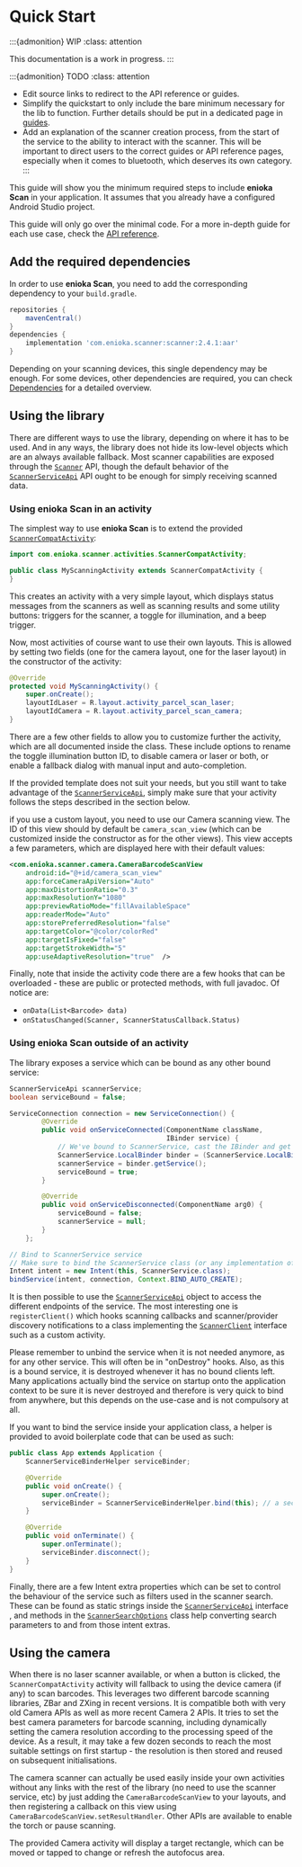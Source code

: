 # Quick Start

:::{admonition} WIP
:class: attention

This documentation is a work in progress.
:::

:::{admonition} TODO
:class: attention

* Edit source links to redirect to the API reference or guides.
* Simplify the quickstart to only include the bare minimum necessary for the lib to function.
  Further details should be put in a dedicated page in [guides](guides/index.md).
* Add an explanation of the scanner creation process, from the start of the service to the ability
  to interact with the scanner. This will be important to direct users to the correct guides or API
  reference pages, especially when it comes to bluetooth, which deserves its own category.
:::

This guide will show you the minimum required steps to include **enioka Scan** in your application.
It assumes that you already have a configured Android Studio project.

This guide will only go over the minimal code. For a more in-depth guide for each use case, check
the [API reference](api/index.md).

## Add the required dependencies

In order to use **enioka Scan**, you need to add the corresponding dependency to your `build.gradle`.

```groovy
repositories {
    mavenCentral()
}
dependencies {
    implementation 'com.enioka.scanner:scanner:2.4.1:aar'
}
```

Depending on your scanning devices, this single dependency may be enough. For some devices, other
dependencies are required, you can check [Dependencies](dependencies.md) for a detailed overview.

## Using the library

There are different ways to use the library, depending on where it has to be used. And in any ways,
the library does not hide its low-level objects which are an always available fallback. Most scanner
capabilities are exposed through the [`Scanner`][scanner-api] API, though the default behavior of
the [`ScannerServiceApi`][scanner-service-api] API ought to be enough for simply receiving scanned
data.

### Using enioka Scan in an activity

The simplest way to use **enioka Scan** is to extend the provided 
[`ScannerCompatActivity`][scanner-compat-activity]:

```java
import com.enioka.scanner.activities.ScannerCompatActivity;

public class MyScanningActivity extends ScannerCompatActivity {
}
```

This creates an activity with a very simple layout, which displays status messages from the scanners
as well as scanning results and some utility buttons: triggers for the scanner, a toggle for 
illumination, and a beep trigger.

Now, most activities of course want to use their own layouts. This is allowed by setting two fields
(one for the camera layout, one for the laser layout) in the constructor of the activity:

```java
@Override
protected void MyScanningActivity() {
    super.onCreate();
    layoutIdLaser = R.layout.activity_parcel_scan_laser;
    layoutIdCamera = R.layout.activity_parcel_scan_camera;
}
```

There are a few other fields to allow you to customize further the activity, which are all 
documented inside the class. These include options to rename the toggle illumination button ID, to 
disable camera or laser or both, or enable a fallback dialog with manual input and auto-completion.

If the provided template does not suit your needs, but you still want to take advantage of the 
[`ScannerServiceApi`][scanner-service-api], simply make sure that your activity follows the steps 
described in the section below.

if you use a custom layout, you need to use our Camera scanning view. The ID of this view should by 
default be `camera_scan_view` (which can be customized inside the constructor as for the other 
views). This view accepts a few parameters, which are displayed here with their default values:

```xml
<com.enioka.scanner.camera.CameraBarcodeScanView
    android:id="@+id/camera_scan_view"
    app:forceCameraApiVersion="Auto"
    app:maxDistortionRatio="0.3"
    app:maxResolutionY="1080"
    app:previewRatioMode="fillAvailableSpace"
    app:readerMode="Auto"
    app:storePreferredResolution="false"
    app:targetColor="@color/colorRed"
    app:targetIsFixed="false"
    app:targetStrokeWidth="5"
    app:useAdaptiveResolution="true"  />
```

Finally, note that inside the activity code there are a few hooks that can be overloaded - these are
public or protected methods, with full javadoc. Of notice are:

* `onData(List<Barcode> data)`
* `onStatusChanged(Scanner, ScannerStatusCallback.Status)`

### Using enioka Scan outside of an activity

The library exposes a service which can be bound as any other bound service:

```java
ScannerServiceApi scannerService;
boolean serviceBound = false;

ServiceConnection connection = new ServiceConnection() {
        @Override
        public void onServiceConnected(ComponentName className,
                                       IBinder service) {
            // We've bound to ScannerService, cast the IBinder and get the ScannerServiceApi instance
            ScannerService.LocalBinder binder = (ScannerService.LocalBinder) service;
            scannerService = binder.getService();
            serviceBound = true;
        }

        @Override
        public void onServiceDisconnected(ComponentName arg0) {
            serviceBound = false;
            scannerService = null;
        }
    };

// Bind to ScannerService service
// Make sure to bind the ScannerService class (or any implementation of the API), not the ScannerServiceApi interface
Intent intent = new Intent(this, ScannerService.class);
bindService(intent, connection, Context.BIND_AUTO_CREATE);
```

It is then possible to use the [`ScannerServiceApi`][scanner-service-api] object to access the
different endpoints of the service. The most interesting one is `registerClient()` which hooks
scanning callbacks and scanner/provider discovery notifications to a class implementing the
[`ScannerClient`][scanner-client] interface such as a custom activity.

Please remember to unbind the service when it is not needed anymore, as for any other service. This
will often be in "onDestroy" hooks. Also, as this is a bound service, it is destroyed whenever it
has no bound clients left. Many applications actually bind the service on startup onto the
application context to be sure it is never destroyed and therefore is very quick to bind from
anywhere, but this depends on the use-case and is not compulsory at all.

If you want to bind the service inside your application class, a helper is provided to avoid
boilerplate code that can be used as such:

```java
public class App extends Application {
    ScannerServiceBinderHelper serviceBinder;

    @Override
    public void onCreate() {
        super.onCreate();
        serviceBinder = ScannerServiceBinderHelper.bind(this); // a second overload exists with a configuration Bundle.
    }

    @Override
    public void onTerminate() {
        super.onTerminate();
        serviceBinder.disconnect();
    }
}
```

Finally, there are a few Intent extra properties which can be set to control the behaviour of the
service such as filters used in the scanner search.
These can be found as static strings inside the [`ScannerServiceApi`][scanner-service-api] interface
, and methods in the [`ScannerSearchOptions`][scanner-search-options] class help converting search
parameters to and from those intent extras.

## Using the camera

When there is no laser scanner available, or when a button is clicked, the `ScannerCompatActivity` 
activity will fallback to using the device camera (if any) to scan barcodes. This leverages two 
different barcode scanning libraries, ZBar and ZXing in recent versions. It is compatible both with 
very old Camera APIs as well as more recent Camera 2 APIs. It tries to set the best camera 
parameters for barcode scanning, including dynamically setting the camera resolution according to 
the processing speed of the device. As a result, it may take a few dozen seconds to reach the most 
suitable settings on first startup - the resolution is then stored and reused on subsequent 
initialisations.

The camera scanner can actually be used easily inside your own activities without any links with the
rest of the library (no need to use the scanner service, etc) by just adding the
`CameraBarcodeScanView` to your layouts, and then registering a callback on this view using
`CameraBarcodeScanView.setResultHandler`. Other APIs are available to enable the torch or pause
scanning.

The provided Camera activity will display a target rectangle, which can be moved or tapped to change
or refresh the autofocus area.

[scanner-api]: https://github.com/enioka-Haute-Couture/enioka_scan/blob/master/enioka_scan/src/main/java/com/enioka/scanner/api/Scanner.java
[scanner-client]: https://github.com/enioka-Haute-Couture/enioka_scan/blob/master/enioka_scan/src/main/java/com/enioka/scanner/service/ScannerClient.java
[scanner-compat-activity]: https://github.com/enioka-Haute-Couture/enioka_scan/blob/master/enioka_scan/src/main/java/com/enioka/scanner/activities/ScannerCompatActivity.java
[scanner-search-options]: https://github.com/enioka-Haute-Couture/enioka_scan/blob/master/enioka_scan/src/main/java/com/enioka/scanner/api/ScannerSearchOptions.java
[scanner-service-api]: https://github.com/enioka-Haute-Couture/enioka_scan/blob/master/enioka_scan/src/main/java/com/enioka/scanner/service/ScannerServiceApi.java
